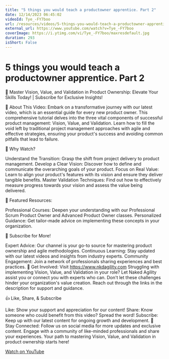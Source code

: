 ```yaml
---
title: "5 things you would teach a productowner apprentice. Part 2"
date: 12/14/2023 06:45:02
videoId: Tye_-FY7boo
url: /resources/videos/5-things-you-would-teach-a-productowner-apprentice.-part-2
external_url: https://www.youtube.com/watch?v=Tye_-FY7boo
coverImage: https://i.ytimg.com/vi/Tye_-FY7boo/maxresdefault.jpg
duration: 293
isShort: False
---
```


# 5 things you would teach a productowner apprentice. Part 2

🚀 Master Vision, Value, and Validation in Product Ownership: Elevate Your Skills Today! | Subscribe for Exclusive Insights!

🌟 About This Video:
Embark on a transformative journey with our latest video, which is an essential guide for every new product owner. This comprehensive tutorial delves into the three vital components of successful product management: Vision, Value, and Validation. Learn how to fill the void left by traditional project management approaches with agile and effective strategies, ensuring your product's success and avoiding common pitfalls that lead to failure.

🔑 Why Watch?

Understand the Transition: Grasp the shift from project delivery to product management.
Develop a Clear Vision: Discover how to define and communicate the overarching goals of your product.
Focus on Real Value: Learn to align your product's features with its vision and ensure they deliver tangible benefits.
Master Validation Techniques: Find out how to effectively measure progress towards your vision and assess the value being delivered.

📘 Featured Resources:

Professional Courses: Deepen your understanding with our Professional Scrum Product Owner and Advanced Product Owner classes.
Personalized Guidance: Get tailor-made advice on implementing these concepts in your organization.

🚀 Subscribe for More!

Expert Advice: Our channel is your go-to source for mastering product ownership and agile methodologies.
Continuous Learning: Stay updated with our latest videos and insights from industry experts.
Community Engagement: Join a network of professionals sharing experiences and best practices.
🔗 Get Involved: Visit https://www.nkdagility.com
Struggling with implementing Vision, Value, and Validation in your role? Let Naked Agility assist you or connect you with experts who can. Don't let these challenges hinder your organization's value creation. Reach out through the links in the description for support and guidance.

👍 Like, Share, & Subscribe

Like: Show your support and appreciation for our content!
Share: Know someone who could benefit from this video? Spread the word!
Subscribe: Keep up with our latest content for ongoing growth and development.
🔔 Stay Connected:
Follow us on social media for more updates and exclusive content. Engage with a community of like-minded professionals and share your experiences. Your path to mastering Vision, Value, and Validation in product ownership starts here!

[Watch on YouTube](https://www.youtube.com/watch?v=Tye_-FY7boo)
